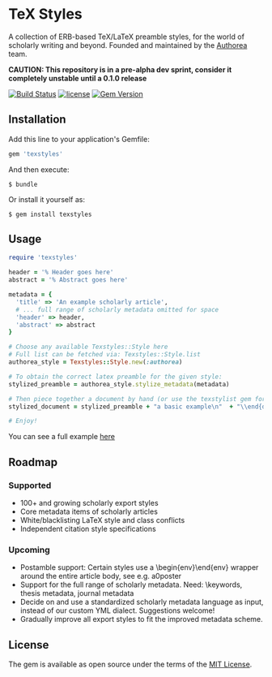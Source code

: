# TeX Styles

A collection of ERB-based TeX/LaTeX preamble styles, for the world of scholarly writing and beyond. Founded and maintained by the [Authorea](www.authorea.com) team.

**CAUTION: This repository is in a pre-alpha dev sprint, consider it completely unstable until a 0.1.0 release**

[![Build Status](https://secure.travis-ci.org/Authorea/texstyles.png?branch=master)](https://travis-ci.org/Authorea/texstyles)
[![license](http://img.shields.io/badge/license-MIT-blue.svg)](https://raw.githubusercontent.com/authorea/texstyles/master/LICENSE)
[![Gem Version](https://badge.fury.io/rb/texstyles.svg)](https://badge.fury.io/rb/texstyles)


## Installation

Add this line to your application's Gemfile:

```ruby
gem 'texstyles'
```

And then execute:

    $ bundle

Or install it yourself as:

    $ gem install texstyles

## Usage

```ruby
require 'texstyles'

header = '% Header goes here'
abstract = '% Abstract goes here'

metadata = {
  'title' => 'An example scholarly article',
  # ... full range of scholarly metadata omitted for space
  'header' => header,
  'abstract' => abstract
}

# Choose any available Texstyles::Style here
# Full list can be fetched via: Texstyles::Style.list
authorea_style = Texstyles::Style.new(:authorea)

# To obtain the correct latex preamble for the given style:
stylized_preamble = authorea_style.stylize_metadata(metadata)

# Then piece together a document by hand (or use the texstylist gem for further automation)
stylized_document = stylized_preamble + "a basic example\n"  + "\\end{document}"

# Enjoy!
```

You can see a full example [here](https://github.com/Authorea/texstyles/blob/master/examples/example_stylize.rb)

## Roadmap

### Supported
 * 100+ and growing scholarly export styles
 * Core metadata items of scholarly articles
 * White/blacklisting LaTeX style and class conflicts
 * Independent citation style specifications

### Upcoming
 * Postamble support: Certain styles use a \begin{env}\end{env} wrapper around the entire article body, see e.g. a0poster
 * Support for the full range of scholarly metadata. Need: \keywords, thesis metadata, journal metadata
 * Decide on and use a standardized scholarly metadata language as input, instead of our custom YML dialect. Suggestions welcome!
 * Gradually improve all export styles to fit the improved metadata scheme.

## License

The gem is available as open source under the terms of the [MIT License](http://opensource.org/licenses/MIT).
